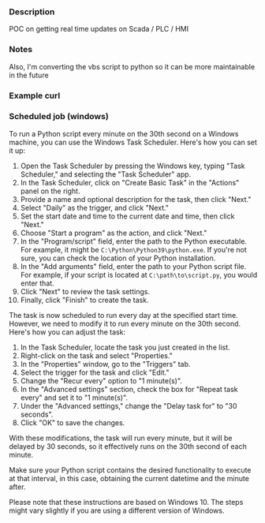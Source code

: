 ### Description
POC on getting real time updates on Scada / PLC / HMI 

### Notes
Also, I'm converting the vbs script to python so it can be more maintainable in the future

### Example curl

### Scheduled job (windows)
To run a Python script every minute on the 30th second on a Windows machine, you can use the Windows Task Scheduler. Here's how you can set it up:

1. Open the Task Scheduler by pressing the Windows key, typing "Task Scheduler," and selecting the "Task Scheduler" app.
2. In the Task Scheduler, click on "Create Basic Task" in the "Actions" panel on the right.
3. Provide a name and optional description for the task, then click "Next."
4. Select "Daily" as the trigger, and click "Next."
5. Set the start date and time to the current date and time, then click "Next."
6. Choose "Start a program" as the action, and click "Next."
7. In the "Program/script" field, enter the path to the Python executable. For example, it might be `C:\Python\Python39\python.exe`. If you're not sure, you can check the location of your Python installation.
8. In the "Add arguments" field, enter the path to your Python script file. For example, if your script is located at `C:\path\to\script.py`, you would enter that.
9. Click "Next" to review the task settings.
10. Finally, click "Finish" to create the task.

The task is now scheduled to run every day at the specified start time. However, we need to modify it to run every minute on the 30th second. Here's how you can adjust the task:

1. In the Task Scheduler, locate the task you just created in the list.
2. Right-click on the task and select "Properties."
3. In the "Properties" window, go to the "Triggers" tab.
4. Select the trigger for the task and click "Edit."
5. Change the "Recur every" option to "1 minute(s)".
6. In the "Advanced settings" section, check the box for "Repeat task every" and set it to "1 minute(s)".
7. Under the "Advanced settings," change the "Delay task for" to "30 seconds".
8. Click "OK" to save the changes.

With these modifications, the task will run every minute, but it will be delayed by 30 seconds, so it effectively runs on the 30th second of each minute.

Make sure your Python script contains the desired functionality to execute at that interval, in this case, obtaining the current datetime and the minute after.

Please note that these instructions are based on Windows 10. The steps might vary slightly if you are using a different version of Windows.